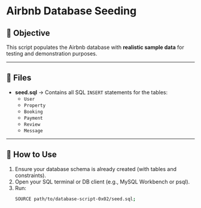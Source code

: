 # Airbnb Database Seeding

## 🎯 Objective
This script populates the Airbnb database with **realistic sample data** for testing and demonstration purposes.

---

## 📂 Files
- **seed.sql** → Contains all SQL `INSERT` statements for the tables:
  - `User`
  - `Property`
  - `Booking`
  - `Payment`
  - `Review`
  - `Message`

---

## 🧰 How to Use

1. Ensure your database schema is already created (with tables and constraints).  
2. Open your SQL terminal or DB client (e.g., MySQL Workbench or psql).  
3. Run:
   ```bash
   SOURCE path/to/database-script-0x02/seed.sql;
